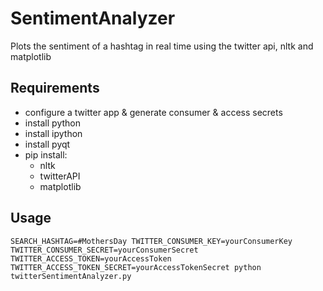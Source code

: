 # SentimentAnalyzer

Plots the sentiment of a hashtag in real time using the twitter api, nltk and matplotlib

## Requirements
- configure a twitter app & generate consumer & access secrets
- install python
- install ipython
- install pyqt
- pip install:
    - nltk
    - twitterAPI
    - matplotlib
    
## Usage
    SEARCH_HASHTAG=#MothersDay TWITTER_CONSUMER_KEY=yourConsumerKey TWITTER_CONSUMER_SECRET=yourConsumerSecret TWITTER_ACCESS_TOKEN=yourAccessToken TWITTER_ACCESS_TOKEN_SECRET=yourAccessTokenSecret python twitterSentimentAnalyzer.py
